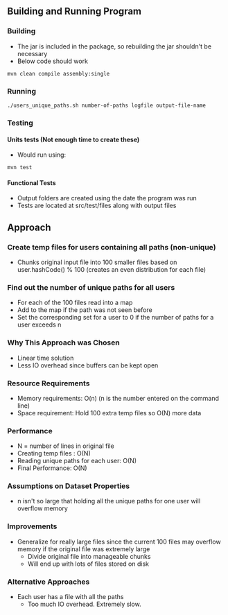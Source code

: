 ## Building and Running Program
### Building
* The jar is included in the package, so rebuilding the jar shouldn't be necessary
* Below code should work
```
mvn clean compile assembly:single
```
### Running
```
./users_unique_paths.sh number-of-paths logfile output-file-name
```

### Testing
#### Units tests (Not enough time to create these)
* Would run using:
```
mvn test
```

#### Functional Tests
* Output folders are created using the date the program was run
* Tests are located at src/test/files along with output files

## Approach
### Create temp files for users containing all paths (non-unique)
* Chunks original input file into 100 smaller files based on user.hashCode() % 100 (creates an even distribution for each file)

### Find out the number of unique paths for all users
* For each of the 100 files read into a map
* Add to the map if the path was not seen before
* Set the corresponding set for a user to 0 if the number of paths for a user exceeds n

### Why This Approach was Chosen
* Linear time solution
* Less IO overhead since buffers can be kept open

### Resource Requirements
* Memory requirements: O(n) (n is the number entered on the command line)
* Space requirement: Hold 100 extra temp files so O(N) more data

### Performance
* N = number of lines in original file
* Creating temp files : O(N)
* Reading unique paths for each user: O(N)
* Final Performance: O(N)

### Assumptions on Dataset Properties
* n isn't so large that holding all the unique paths for one user will overflow memory

### Improvements
* Generalize for really large files since the current 100 files may overflow memory if the original file was extremely large
    * Divide original file into manageable chunks
    * Will end up with lots of files stored on disk

### Alternative Approaches
* Each user has a file with all the paths
    * Too much IO overhead. Extremely slow.
